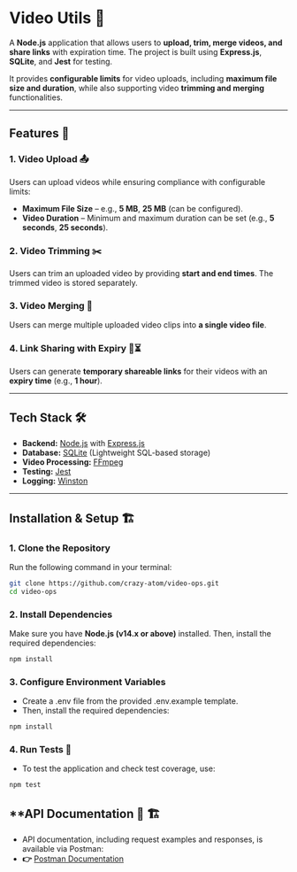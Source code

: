 # **Video Utils** 🎥

A **Node.js** application that allows users to **upload, trim, merge videos, and share links** with expiration time. The project is built using **Express.js**, **SQLite**, and **Jest** for testing.

It provides **configurable limits** for video uploads, including **maximum file size and duration**, while also supporting video **trimming and merging** functionalities.

---

## **Features** 🚀

### **1. Video Upload** 📤
Users can upload videos while ensuring compliance with configurable limits:
- **Maximum File Size** – e.g., **5 MB**, **25 MB** (can be configured).
- **Video Duration** – Minimum and maximum duration can be set (e.g., **5 seconds**, **25 seconds**).

### **2. Video Trimming** ✂️
Users can trim an uploaded video by providing **start and end times**. The trimmed video is stored separately.

### **3. Video Merging** 🔀
Users can merge multiple uploaded video clips into **a single video file**.

### **4. Link Sharing with Expiry** 🔗⏳
Users can generate **temporary shareable links** for their videos with an **expiry time** (e.g., **1 hour**).

---

## **Tech Stack** 🛠️

- **Backend:** [Node.js](https://nodejs.org/) with [Express.js](https://expressjs.com/)
- **Database:** [SQLite](https://www.sqlite.org/) (Lightweight SQL-based storage)
- **Video Processing:** [FFmpeg](https://ffmpeg.org/)
- **Testing:** [Jest](https://jestjs.io/)
- **Logging:** [Winston](https://github.com/winstonjs/winston)

---

## **Installation & Setup** 🏗️

### **1. Clone the Repository**
Run the following command in your terminal:
```sh
git clone https://github.com/crazy-atom/video-ops.git
cd video-ops
```

### **2. Install Dependencies**
Make sure you have **Node.js (v14.x or above)** installed.
Then, install the required dependencies:
```sh
npm install
```

### **3. Configure Environment Variables**
- Create a .env file from the provided .env.example template.
- Then, install the required dependencies:
```sh
npm install
```


### **4. Run Tests 🧪**
- To test the application and check test coverage, use:
```sh
npm test
```


## **API Documentation 📜 🏗️
- API documentation, including request examples and responses, is available via Postman:
- **👉** [Postman Documentation](https://documenter.getpostman.com/view/4132297/2sAYX2MPTE)

